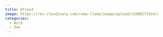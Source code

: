 ```yaml
---
title: Afraid
image: https://res.cloudinary.com/rama-llama/image/upload/v1588271914/Afraid_kio2fm.jpg
categories:
  - Wild
  - Zoo
---
```

